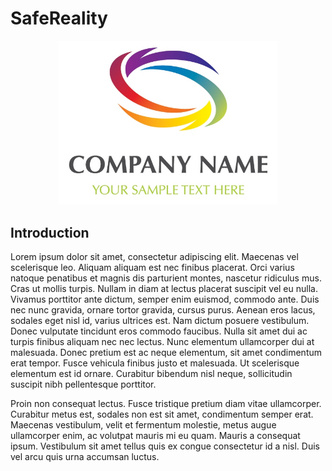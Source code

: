 <h1>SafeReality</h1>

<p align="center">
  <img src="companylogo.jpg" width="350" title="hover text">
</p>

<h2>Introduction</h2>
<p>
Lorem ipsum dolor sit amet, consectetur adipiscing elit. Maecenas vel scelerisque leo. Aliquam aliquam est nec finibus placerat. Orci varius natoque penatibus et magnis dis parturient montes, nascetur ridiculus mus. Cras ut mollis turpis. Nullam in diam at lectus placerat suscipit vel eu nulla. Vivamus porttitor ante dictum, semper enim euismod, commodo ante. Duis nec nunc gravida, ornare tortor gravida, cursus purus. Aenean eros lacus, sodales eget nisl id, varius ultrices est. Nam dictum posuere vestibulum. Donec vulputate tincidunt eros commodo faucibus. Nulla sit amet dui ac turpis finibus aliquam nec nec lectus. Nunc elementum ullamcorper dui at malesuada. Donec pretium est ac neque elementum, sit amet condimentum erat tempor. Fusce vehicula finibus justo et malesuada. Ut scelerisque elementum est id ornare. Curabitur bibendum nisl neque, sollicitudin suscipit nibh pellentesque porttitor.

Proin non consequat lectus. Fusce tristique pretium diam vitae ullamcorper. Curabitur metus est, sodales non est sit amet, condimentum semper erat. Maecenas vestibulum, velit et fermentum molestie, metus augue ullamcorper enim, ac volutpat mauris mi eu quam. Mauris a consequat ipsum. Vestibulum sit amet tellus quis ex congue consectetur id a nisl. Duis vel arcu quis urna accumsan luctus.
</p>
